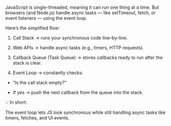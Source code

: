 JavaScript is single-threaded, meaning it can run one thing at a time.
But browsers (and Node.js) handle async tasks — like setTimeout, fetch, or event listeners — using the event loop.

Here’s the simplified flow:

1. Call Stack → runs your synchronous code line-by-line.

2. Web APIs → handle async tasks (e.g., timers, HTTP requests).

3. Callback Queue (Task Queue) → stores callbacks ready to run after the stack is clear.

4. Event Loop → constantly checks:

  - “Is the call stack empty?”

  - If yes → push the next callback from the queue into the stack.

💡 In short:

The event loop lets JS look synchronous while still handling async tasks like timers, fetches, and UI events.